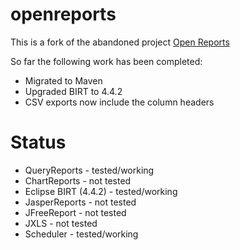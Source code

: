 # openreports

This is a fork of the abandoned project [Open Reports](http://oreports.com/)

So far the following work has been completed:

* Migrated to Maven
* Upgraded BIRT to 4.4.2
* CSV exports now include the column headers

# Status

* QueryReports - tested/working
* ChartReports - not tested
* Eclipse BIRT (4.4.2) - tested/working
* JasperReports - not tested
* JFreeReport - not tested
* JXLS - not tested
* Scheduler - tested/working

